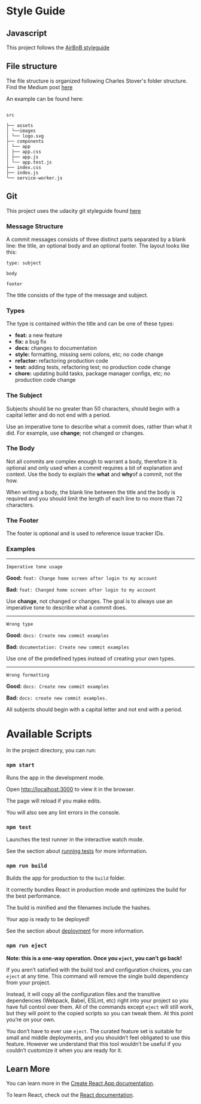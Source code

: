 # Style Guide

## Javascript
This project follows the [AirBnB styleguide](https://github.com/airbnb/javascript)

## File structure

The file structure is organized following Charles Stover's folder structure. Find the Medium post [here](https://medium.com/@Charles_Stover/optimal-file-structure-for-react-applications-f3e35ad0a145)

An example can be found here:

```

src

├── assets
│ └──images
│ └── logo.svg
├── components
│ └── app
│ ├── app.css
│ ├── app.js
│ └── app.test.js
├── index.css
├── index.js
└── service-worker.js

```

 
## Git
This project uses the udacity git styleguide found [here](https://udacity.github.io/git-styleguide/)
### Message Structure
A commit messages consists of three distinct parts separated by a blank line: the title, an optional body and an optional footer. The layout looks like this:
```
type: subject

body

footer
```
The title consists of the type of the message and subject.

### Types
The type is contained within the title and can be one of these types:
-   **feat:**  a new feature
-   **fix:**  a bug fix
-   **docs:**  changes to documentation
-   **style:**  formatting, missing semi colons, etc; no code change
-   **refactor:**  refactoring production code
-   **test:**  adding tests, refactoring test; no production code change
-   **chore:**  updating build tasks, package manager configs, etc; no production code change

### The Subject

Subjects should be no greater than 50 characters, should begin with a capital letter and do not end with a period.

Use an imperative tone to describe what a commit does, rather than what it did. For example, use  **change**; not changed or changes.

### The Body

Not all commits are complex enough to warrant a body, therefore it is optional and only used when a commit requires a bit of explanation and context. Use the body to explain the  **what**  and  **why**of a commit, not the how.

When writing a body, the blank line between the title and the body is required and you should limit the length of each line to no more than 72 characters.

### The Footer

The footer is optional and is used to reference issue tracker IDs.

### Examples
---
`Imperative tone usage`

**Good:**
`feat: Change home screen after login to my account`

**Bad:**
`feat: Changed home screen after login to my account`

Use **change**, not changed or changes. The goal is to always use an imperative tone to describe what a commit does.

---
`Wrong type`

**Good:**
`docs: Create new commit examples`

**Bad:**
`documentation: Create new commit examples`

Use one of the predefined types instead of creating your own types.

---
`Wrong formatting`

**Good:**
`docs: Create new commit examples`

**Bad:**
`docs: create new commit examples.`

All subjects should begin with a capital letter and not end with a period.

# Available Scripts

In the project directory, you can run:

  

### `npm start`

  

Runs the app in the development mode.<br>

Open [http://localhost:3000](http://localhost:3000) to view it in the browser.

  

The page will reload if you make edits.<br>

You will also see any lint errors in the console.

  

### `npm test`

  

Launches the test runner in the interactive watch mode.<br>

See the section about [running tests](https://facebook.github.io/create-react-app/docs/running-tests) for more information.

  

### `npm run build`

  

Builds the app for production to the `build` folder.<br>

It correctly bundles React in production mode and optimizes the build for the best performance.

  

The build is minified and the filenames include the hashes.<br>

Your app is ready to be deployed!

  

See the section about [deployment](https://facebook.github.io/create-react-app/docs/deployment) for more information.

  

### `npm run eject`

  

**Note: this is a one-way operation. Once you `eject`, you can’t go back!**

  

If you aren’t satisfied with the build tool and configuration choices, you can `eject` at any time. This command will remove the single build dependency from your project.

  

Instead, it will copy all the configuration files and the transitive dependencies (Webpack, Babel, ESLint, etc) right into your project so you have full control over them. All of the commands except `eject` will still work, but they will point to the copied scripts so you can tweak them. At this point you’re on your own.

  

You don’t have to ever use `eject`. The curated feature set is suitable for small and middle deployments, and you shouldn’t feel obligated to use this feature. However we understand that this tool wouldn’t be useful if you couldn’t customize it when you are ready for it.

  

## Learn More

  

You can learn more in the [Create React App documentation](https://facebook.github.io/create-react-app/docs/getting-started).

  

To learn React, check out the [React documentation](https://reactjs.org/).